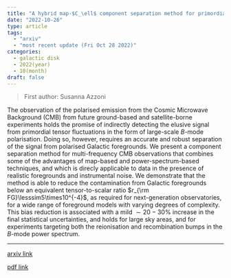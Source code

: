 ```yaml
---
title: "A hybrid map-$C_\ell$ component separation method for primordial CMB $B$-mode searches"
date: "2022-10-26"
type: article
tags:
  - "arxiv"
  - "most recent update (Fri Oct 28 2022)"
categories:
  - galactic disk
  - 2022(year)
  - 10(month)
draft: false
---
```


> First author: Susanna Azzoni

 The observation of the polarised emission from the Cosmic Microwave
Background (CMB) from future ground-based and satellite-borne experiments holds
the promise of indirectly detecting the elusive signal from primordial tensor
fluctuations in the form of large-scale $B$-mode polarisation. Doing so,
however, requires an accurate and robust separation of the signal from
polarised Galactic foregrounds. We present a component separation method for
multi-frequency CMB observations that combines some of the advantages of
map-based and power-spectrum-based techniques, and which is direcly applicable
to data in the presence of realistic foregrounds and instrumental noise. We
demonstrate that the method is able to reduce the contamination from Galactic
foregrounds below an equivalent tensor-to-scalar ratio $r_{\rm
FG}\lesssim5\times10^{-4}$, as required for next-generation observatories, for
a wide range of foreground models with varying degrees of complexity. This bias
reduction is associated with a mild $\sim20-30\%$ increase in the final
statistical uncertainties, and holds for large sky areas, and for experiments
targeting both the reionisation and recombination bumps in the $B$-mode power
spectrum.

---
[arxiv link](http://arxiv.org/abs/2210.14838v1)

[pdf link](http://arxiv.org/pdf/2210.14838v1)